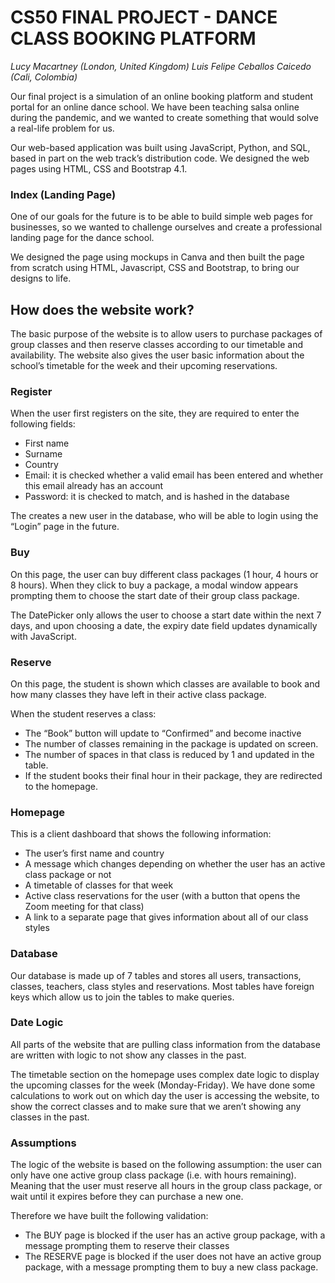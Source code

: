 # CS50 FINAL PROJECT - DANCE CLASS BOOKING PLATFORM
_Lucy Macartney (London, United Kingdom)_
_Luis Felipe Ceballos Caicedo (Cali, Colombia)_

Our final project is a simulation of an online booking platform and student portal for an online dance school. We have been teaching salsa online during the pandemic, and we wanted to create something that would solve a real-life problem for us.

Our web-based application was built using JavaScript, Python, and SQL, based in part on the web track’s distribution code. We designed the web pages using HTML, CSS and Bootstrap 4.1.

### Index (Landing Page)

One of our goals for the future is to be able to build simple web pages for businesses, so we wanted to challenge ourselves and create a professional landing page for the dance school.

We designed the page using mockups in Canva and then built the page from scratch using HTML, Javascript, CSS and Bootstrap, to bring our designs to life.

## How does the website work?

The basic purpose of the website is to allow users to purchase packages of group classes and then reserve classes according to our timetable and availability. The website also gives the user basic information about the school’s timetable for the week and their upcoming reservations.

### Register

When the user first registers on the site, they are required to enter the following fields:
- First name
- Surname
- Country
- Email: it is checked whether a valid email has been entered and whether this email already has an account
- Password: it is checked to match, and is hashed in the database

The creates a new user in the database, who will be able to login using the “Login” page in the future.

### Buy

On this page, the user can buy different class packages (1 hour, 4 hours or 8 hours). When they click to buy a package, a modal window appears prompting them to choose the start date of their group class package.

The DatePicker only allows the user to choose a start date within the next 7 days, and upon choosing a date, the expiry date field updates dynamically with JavaScript.

### Reserve

On this page, the student is shown which classes are available to book and how many classes they have left in their active class package.

When the student reserves a class:
- The “Book” button will update to “Confirmed” and become inactive
- The number of classes remaining in the package is updated on screen.
- The number of spaces in that class is reduced by 1 and updated in the table.
- If the student books their final hour in their package, they are redirected to the homepage.

### Homepage

This is a client dashboard that shows the following information:
- The user’s first name and country
- A message which changes depending on whether the user has an active class package or not
- A timetable of classes for that week
- Active class reservations for the user (with a button that opens the Zoom meeting for that class)
- A link to a separate page that gives information about all of our class styles

### Database

Our database is made up of 7 tables and stores all users, transactions, classes, teachers, class styles and reservations. Most tables have foreign keys which allow us to join the tables to make queries.

### Date Logic

All parts of the website that are pulling class information from the database are written with logic to not show any classes in the past.

The timetable section on the homepage uses complex date logic to display the upcoming classes for the week (Monday-Friday). We have done some calculations to work out on which day the user is accessing the website, to show the correct classes and to make sure that we aren’t showing any classes in the past.

### Assumptions

The logic of the website is based on the following assumption: the user can only have one active group class package (i.e. with hours remaining). Meaning that the user must reserve all hours in the group class package, or wait until it expires before they can purchase a new one.

Therefore we have built the following validation:
- The BUY page is blocked if the user has an active group package, with a message prompting them to reserve their classes
- The RESERVE page is blocked if the user does not have an active group package, with a message prompting them to buy a new class package.